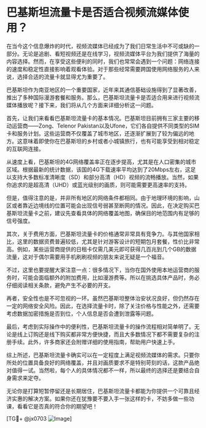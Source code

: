 # 巴基斯坦流量卡是否适合视频流媒体使用？

在当今这个信息爆炸的时代，视频流媒体已经成为了我们日常生活中不可或缺的一部分。无论是追剧、看短视频还是在线学习，视频流媒体平台为我们提供了海量的内容选择。然而，在享受这些便利的同时，我们也常常会遇到一个问题：网络连接的速度和稳定性直接影响着观看体验。对于那些经常需要跨国使用网络服务的人来说，选择合适的流量卡就显得尤为重要了。

巴基斯坦作为南亚地区的一个重要国家，近年来其通信基础设施得到了显著改善，推出了多种国际漫游套餐和服务。那么，巴基斯坦流量卡是否适合用来进行视频流媒体播放呢？接下来，我们将从几个方面来详细分析这一问题。

首先，让我们来看看巴基斯坦流量卡的基本情况。巴基斯坦目前拥有三家主要的移动运营商——Zong、Telenor Pakistan以及Ufone，它们各自提供不同类型的SIM卡和服务计划。这些运营商不仅覆盖了城市地区，还逐渐扩展到了较为偏远的地方。这意味着即使你在巴基斯坦的乡村或者小城镇旅行，也有可能享受到相对稳定的互联网连接。

从速度上看，巴基斯坦的4G网络覆盖率正在逐步提高，尤其是在人口密集的城市区域。根据最新的统计数据，该国的4G下载速率平均达到了20Mbps左右，这足以支持大多数标准清晰度（SD）和部分高清（HD）视频的流畅播放。当然，如果你追求的是超高清（UHD）或蓝光级别的画质，则可能需要更高速率的支持。

但是，值得注意的是，并非所有地区的网络条件都相同。由于地理环境的影响，山区或者靠近边境线的位置可能会出现信号弱甚至断网的情况。因此，在决定购买巴基斯坦流量卡之前，建议先查看具体的网络覆盖地图，确保目的地范围内有足够的信号强度。

其次，关于费用方面，巴基斯坦流量卡的价格通常非常具有竞争力。与其他国家相比，这里的数据资费普遍较低，尤其是针对游客设计的短期包月套餐，性价比非常高。例如，某些运营商提供的日租卡仅需几美元即可获得几百兆到几个GB的数据流量，这对于偶尔需要用手机刷刷视频的朋友来说无疑是一个福音。

不过，这里也要提醒大家注意一点：很多情况下，当你在国外使用本地运营商的服务时，可能会面临额外的附加费用，比如漫游费等。所以在挑选具体产品时，务必仔细阅读相关条款，避免产生不必要的开支。

再者，安全性也是不可忽视的一环。虽然巴基斯坦整体治安状况良好，但仍然存在一定的网络安全风险。因此，在选择流量卡时，除了关注价格与性能之外，还需要考虑数据加密措施是否到位，个人信息是否会遭到泄露等问题。

最后，考虑到实际操作中的便利性，巴基斯坦流量卡的操作流程相对简单明了。无论是线上订购还是线下购买都非常方便快捷，而且大多数情况下都不需要复杂的注册手续。此外，许多商家还会附赠详细的使用指南，帮助用户快速上手。

综上所述，巴基斯坦流量卡确实可以在一定程度上满足视频流媒体的需求。只要你所处的位置具备良好的网络覆盖，并且对画质要求不是特别苛刻的话，这款产品绝对值得一试。当然啦，每个人的具体情况都不一样，所以最终的选择还是要结合自身需求来定夺。

无论你是打算短暂停留还是长期居住，巴基斯坦流量卡都能为你提供一个可靠且经济实惠的解决方案。如果你还在犹豫要不要入手一张这样的卡，不妨多做一些功课，看看它是否真的符合你的期望吧！

[TG💪+ @jx0703 ![Image](https://github.com/user-attachments/assets/dbca1d08-cadb-493c-b0ec-ad6f7a83f270)]